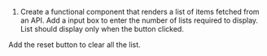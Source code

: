 1. Create a functional component that renders a list of items fetched from an API. Add a input box to enter the number of lists required to display. List should display only when the button clicked. 

Add the reset button to clear all the list.
